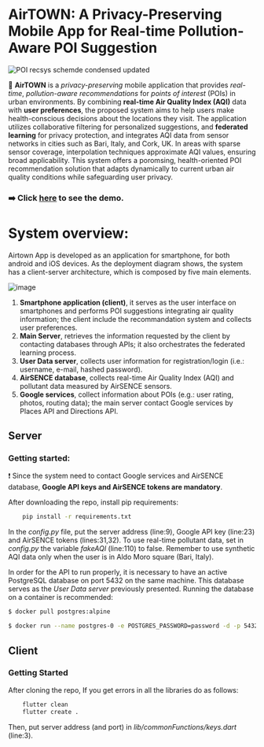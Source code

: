 # AirTOWN: A Privacy-Preserving Mobile App for Real-time Pollution-Aware POI Suggestion

![POI recsys schemde condensed updated](https://github.com/user-attachments/assets/cb7a8ea0-5675-497e-b089-c86b6617f268)

:iphone: **AirTOWN** is a *privacy-preserving* mobile application that provides *real-time*, *pollution-aware recommendations* for *points of interest* (POIs) in urban environments. By combining **real-time Air Quality Index (AQI)** data with **user preferences**, the proposed system aims to help users make health-conscious decisions about the locations they visit. The application utilizes collaborative filtering for personalized suggestions, and **federated learning** for privacy protection, and integrates AQI data from sensor networks in cities such as Bari, Italy, and Cork, UK. In areas with sparse sensor coverage, interpolation techniques approximate AQI values, ensuring broad applicability. This system offers a poromsing, health-oriented POI recommendation solution that adapts dynamically to current urban air quality conditions while safeguarding user privacy.

### :arrow_right: **Click [here](https://www.youtube.com/watch?v=3zqnP3ihiCc) to see the demo.**

# System overview:
Airtown App is developed as an application for smartphone, for both android and iOS devices. As the deployment diagram shows, the system has a client-server architecture, which is composed by five main elements.

![image](https://github.com/user-attachments/assets/e25a6981-d3e0-4abe-8570-67649840bbc5)

1. **Smartphone application (client)**, it serves as the user interface on smartphones and performs POI suggestions integrating air quality information; the client include the recommandation system and collects user preferences.
2. **Main Server**, retrieves the information requested by the client by contacting databases through APIs; it also orchestrates the federated learning process.
3. **User Data server**, collects user information for registration/login (i.e.: username, e-mail, hashed password).
4. **AirSENCE database**, collects real-time Air Quality Index (AQI) and pollutant data measured by AirSENCE sensors.
5. **Google services**, collect information about POIs (e.g.: user rating, photos, routing data); the main server contact Google services by Places API and Directions API.

## Server

### Getting started:
:heavy_exclamation_mark: Since the system need to contact Google services and AirSENCE database, **Google API keys and AirSENCE tokens are mandatory**.

After downloading the repo, install pip requirements:

```bash
    pip install -r requirements.txt
```
In the *config.py* file, put the server address (line:9), Google API key (line:23) and AirSENCE tokens (lines:31,32). To use real-time pollutant data, set in *config.py* the variable *fakeAQI* (line:110) to false. Remember to use synthetic AQI data only when the user is in Aldo Moro square (Bari, Italy).

In order for the API to run properly, it is necessary to have an active PostgreSQL database on port 5432 on the same machine. This database serves as the *User Data server* previously presented.
Running the database on a container is recommended:

```bash
$ docker pull postgres:alpine 

$ docker run --name postgres-0 -e POSTGRES_PASSWORD=password -d -p 5432:5432 postgres:alpine 
```

## Client

### Getting Started

After cloning the repo, If you get errors in all the libraries do as follows: 
```bash
    flutter clean
    flutter create .
```
Then, put server address (and port) in *lib/commonFunctions/keys.dart* (line:3).
